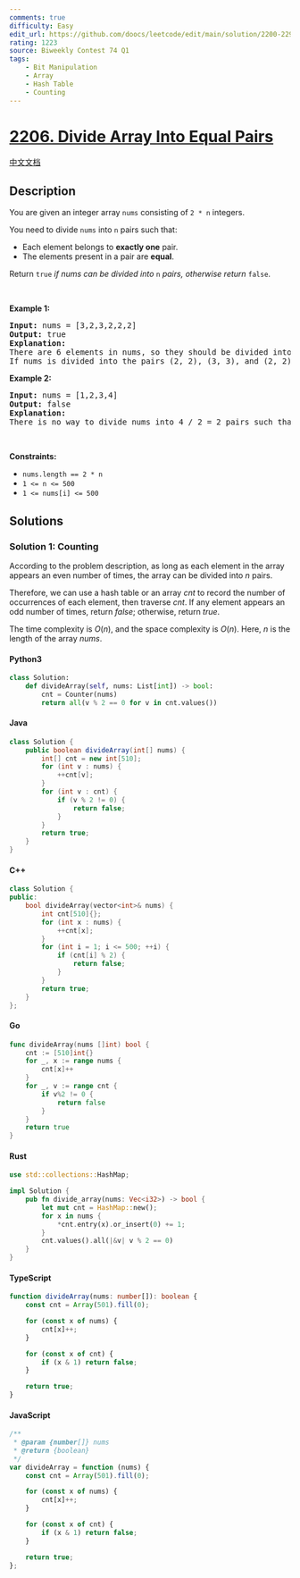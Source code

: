 ```yaml
---
comments: true
difficulty: Easy
edit_url: https://github.com/doocs/leetcode/edit/main/solution/2200-2299/2206.Divide%20Array%20Into%20Equal%20Pairs/README_EN.md
rating: 1223
source: Biweekly Contest 74 Q1
tags:
    - Bit Manipulation
    - Array
    - Hash Table
    - Counting
---
```


<!-- problem:start -->

# [2206. Divide Array Into Equal Pairs](https://leetcode.com/problems/divide-array-into-equal-pairs)

[中文文档](/solution/2200-2299/2206.Divide%20Array%20Into%20Equal%20Pairs/README.md)

## Description

<!-- description:start -->

<p>You are given an integer array <code>nums</code> consisting of <code>2 * n</code> integers.</p>

<p>You need to divide <code>nums</code> into <code>n</code> pairs such that:</p>

<ul>
	<li>Each element belongs to <strong>exactly one</strong> pair.</li>
	<li>The elements present in a pair are <strong>equal</strong>.</li>
</ul>

<p>Return <code>true</code> <em>if nums can be divided into</em> <code>n</code> <em>pairs, otherwise return</em> <code>false</code>.</p>

<p>&nbsp;</p>
<p><strong class="example">Example 1:</strong></p>

<pre>
<strong>Input:</strong> nums = [3,2,3,2,2,2]
<strong>Output:</strong> true
<strong>Explanation:</strong> 
There are 6 elements in nums, so they should be divided into 6 / 2 = 3 pairs.
If nums is divided into the pairs (2, 2), (3, 3), and (2, 2), it will satisfy all the conditions.
</pre>

<p><strong class="example">Example 2:</strong></p>

<pre>
<strong>Input:</strong> nums = [1,2,3,4]
<strong>Output:</strong> false
<strong>Explanation:</strong> 
There is no way to divide nums into 4 / 2 = 2 pairs such that the pairs satisfy every condition.
</pre>

<p>&nbsp;</p>
<p><strong>Constraints:</strong></p>

<ul>
	<li><code>nums.length == 2 * n</code></li>
	<li><code>1 &lt;= n &lt;= 500</code></li>
	<li><code>1 &lt;= nums[i] &lt;= 500</code></li>
</ul>

<!-- description:end -->

## Solutions

<!-- solution:start -->

### Solution 1: Counting

According to the problem description, as long as each element in the array appears an even number of times, the array can be divided into $n$ pairs.

Therefore, we can use a hash table or an array $\textit{cnt}$ to record the number of occurrences of each element, then traverse $\textit{cnt}$. If any element appears an odd number of times, return $\textit{false}$; otherwise, return $\textit{true}$.

The time complexity is $O(n)$, and the space complexity is $O(n)$. Here, $n$ is the length of the array $\textit{nums}$.

<!-- tabs:start -->

#### Python3

```python
class Solution:
    def divideArray(self, nums: List[int]) -> bool:
        cnt = Counter(nums)
        return all(v % 2 == 0 for v in cnt.values())
```

#### Java

```java
class Solution {
    public boolean divideArray(int[] nums) {
        int[] cnt = new int[510];
        for (int v : nums) {
            ++cnt[v];
        }
        for (int v : cnt) {
            if (v % 2 != 0) {
                return false;
            }
        }
        return true;
    }
}
```

#### C++

```cpp
class Solution {
public:
    bool divideArray(vector<int>& nums) {
        int cnt[510]{};
        for (int x : nums) {
            ++cnt[x];
        }
        for (int i = 1; i <= 500; ++i) {
            if (cnt[i] % 2) {
                return false;
            }
        }
        return true;
    }
};
```

#### Go

```go
func divideArray(nums []int) bool {
	cnt := [510]int{}
	for _, x := range nums {
		cnt[x]++
	}
	for _, v := range cnt {
		if v%2 != 0 {
			return false
		}
	}
	return true
}
```

#### Rust

```rust
use std::collections::HashMap;

impl Solution {
    pub fn divide_array(nums: Vec<i32>) -> bool {
        let mut cnt = HashMap::new();
        for x in nums {
            *cnt.entry(x).or_insert(0) += 1;
        }
        cnt.values().all(|&v| v % 2 == 0)
    }
}
```

#### TypeScript

```ts
function divideArray(nums: number[]): boolean {
    const cnt = Array(501).fill(0);

    for (const x of nums) {
        cnt[x]++;
    }

    for (const x of cnt) {
        if (x & 1) return false;
    }

    return true;
}
```

#### JavaScript

```js
/**
 * @param {number[]} nums
 * @return {boolean}
 */
var divideArray = function (nums) {
    const cnt = Array(501).fill(0);

    for (const x of nums) {
        cnt[x]++;
    }

    for (const x of cnt) {
        if (x & 1) return false;
    }

    return true;
};
```

<!-- tabs:end -->

<!-- solution:end -->

<!-- problem:end -->
